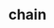 ---
title: chain
layout: chain
description: QRL chain files provided to speed up syncing a full QRL node to the network. These files are provided as is and it is recomended that for security, a full node sync from the chain is preformed for any critical system support. These files are updated every week and will require some syncing to catchup to the latest block. Enjoy!
---